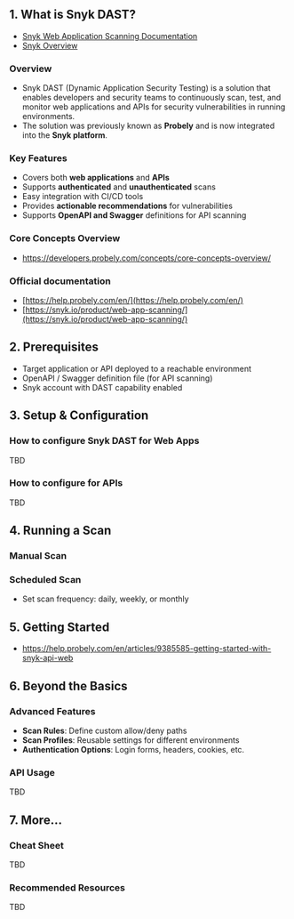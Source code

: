 ## 1. What is Snyk DAST?

- [Snyk Web Application Scanning Documentation](https://help.probely.com/en/)
- [Snyk Overview](https://snyk.io/product/dast-api-web/)

### Overview

- Snyk DAST (Dynamic Application Security Testing) is a solution that enables developers and security teams to continuously scan, test, and monitor web applications and APIs for security vulnerabilities in running environments.
- The solution was previously known as **Probely** and is now integrated into the **Snyk platform**.

### Key Features

- Covers both **web applications** and **APIs**
- Supports **authenticated** and **unauthenticated** scans
- Easy integration with CI/CD tools
- Provides **actionable recommendations** for vulnerabilities
- Supports **OpenAPI and Swagger** definitions for API scanning

### Core Concepts Overview

- https://developers.probely.com/concepts/core-concepts-overview/

### Official documentation

- [https://help.probely.com/en/](https://help.probely.com/en/)
- [https://snyk.io/product/web-app-scanning/](https://snyk.io/product/web-app-scanning/)

## 2. Prerequisites

- Target application or API deployed to a reachable environment
- OpenAPI / Swagger definition file (for API scanning)
- Snyk account with DAST capability enabled

## 3. Setup & Configuration

### How to configure Snyk DAST for Web Apps

TBD

### How to configure for APIs

TBD

## 4. Running a Scan

### Manual Scan

### Scheduled Scan

- Set scan frequency: daily, weekly, or monthly

## 5. Getting Started

- https://help.probely.com/en/articles/9385585-getting-started-with-snyk-api-web

## 6. Beyond the Basics

### Advanced Features

- **Scan Rules**: Define custom allow/deny paths
- **Scan Profiles**: Reusable settings for different environments
- **Authentication Options**: Login forms, headers, cookies, etc.

### API Usage

TBD

## 7. More...

### Cheat Sheet

TBD

### Recommended Resources

TBD
